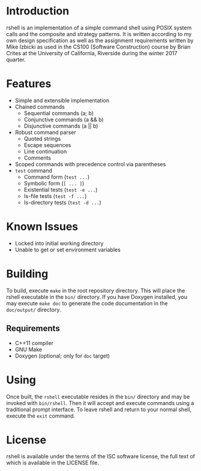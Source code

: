 # Introduction

rshell is an implementation of a simple command shell using POSIX system
calls and the composite and strategy patterns.  It is written according
to my own design specification as well as the assignment requirements
written by Mike Izbicki as used in the CS100 (Software Construction)
course by Brian Crites at the University of California, Riverside during
the winter 2017 quarter.

# Features

- Simple and extensible implementation
- Chained commands
  - Sequential commands (a; b)
  - Conjunctive commands (a && b)
  - Disjunctive commands (a || b)
- Robust command parser
  - Quoted strings
  - Escape sequences
  - Line continuation
  - Comments
- Scoped commands with precedence control via parentheses
- `test` command
  - Command form (`test ...`)
  - Symbolic form (`[ ... ]`)
  - Existential tests (`test -e ...`)
  - Is-file tests (`test -f ...`)
  - Is-directory tests (`test -d ...`)

# Known Issues

- Locked into initial working directory
- Unable to get or set environment variables

# Building

To build, execute `make` in the root repository directory.  This will
place the rshell executable in the `bin/` directory.  If you have
Doxygen installed, you may execute `make doc` to generate the code
documentation in the `doc/output/` directory.

## Requirements

- C++11 compiler
- GNU Make
- Doxygen (optional; only for `doc` target)

# Using

Once built, the `rshell` executable resides in the `bin/` directory and
may be invoked with `bin/rshell`.  Then it will accept and execute
commands using a traditional prompt interface.  To leave rshell and
return to your normal shell, execute the `exit` command.

# License

rshell is available under the terms of the ISC software license, the
full text of which is available in the LICENSE file.
